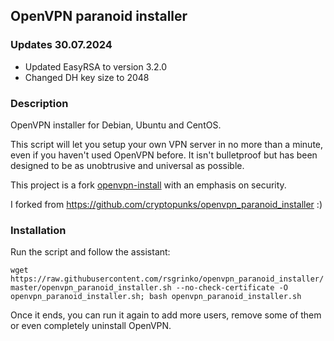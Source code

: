 ## OpenVPN paranoid installer
### Updates 30.07.2024
 - Updated EasyRSA to version 3.2.0
 - Changed DH key size to 2048

### Description

OpenVPN installer for Debian, Ubuntu and CentOS.

This script will let you setup your own VPN server in no more than a minute, even if you haven't used OpenVPN before. It isn't bulletproof but has been designed to be as unobtrusive and universal as possible.

This project is a fork <a href="https://github.com/Nyr/openvpn-install" target="_blank">openvpn-install</a> with an emphasis on security.

I forked from <a href="https://github.com/cryptopunks/openvpn_paranoid_installer">https://github.com/cryptopunks/openvpn_paranoid_installer</a> :)

### Installation
Run the script and follow the assistant:

`wget https://raw.githubusercontent.com/rsgrinko/openvpn_paranoid_installer/master/openvpn_paranoid_installer.sh --no-check-certificate -O openvpn_paranoid_installer.sh; bash openvpn_paranoid_installer.sh`

Once it ends, you can run it again to add more users, remove some of them or even completely uninstall OpenVPN.

